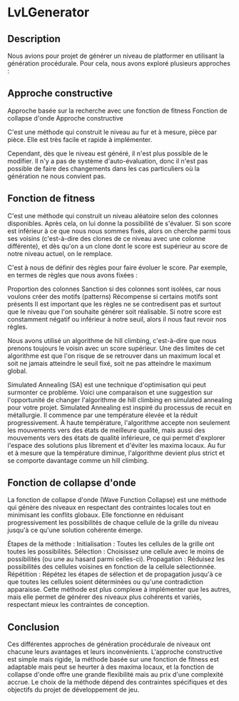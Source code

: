 # LvLGenerator

## Description

Nous avions pour projet de générer un niveau de platformer en utilisant la génération procédurale. Pour cela, nous avons exploré plusieurs approches :

## Approche constructive
Approche basée sur la recherche avec une fonction de fitness
Fonction de collapse d'onde
Approche constructive

C'est une méthode qui construit le niveau au fur et à mesure, pièce par pièce. Elle est très facile et rapide à implémenter.

Cependant, dès que le niveau est généré, il n'est plus possible de le modifier. Il n'y a pas de système d'auto-évaluation, donc il n'est pas possible de faire des changements dans les cas particuliers où la génération ne nous convient pas.

## Fonction de fitness

C'est une méthode qui construit un niveau aléatoire selon des colonnes disponibles. Après cela, on lui donne la possibilité de s'évaluer. Si son score est inférieur à ce que nous nous sommes fixés, alors on cherche parmi tous ses voisins (c'est-à-dire des clones de ce niveau avec une colonne différente), et dès qu'on a un clone dont le score est supérieur au score de notre niveau actuel, on le remplace.

C'est à nous de définir des règles pour faire évoluer le score. Par exemple, en termes de règles que nous avons fixées :

Proportion des colonnes
Sanction si des colonnes sont isolées, car nous voulons créer des motifs (patterns)
Récompense si certains motifs sont présents
Il est important que les règles ne se contredisent pas et surtout que le niveau que l'on souhaite générer soit réalisable. Si notre score est constamment négatif ou inférieur à notre seuil, alors il nous faut revoir nos règles.

Nous avons utilisé un algorithme de hill climbing, c'est-à-dire que nous prenons toujours le voisin avec un score supérieur. Une des limites de cet algorithme est que l'on risque de se retrouver dans un maximum local et soit ne jamais atteindre le seuil fixé, soit ne pas atteindre le maximum global.

Simulated Annealing (SA) est une technique d'optimisation qui peut surmonter ce problème. Voici une comparaison et une suggestion sur l'opportunité de changer l'algorithme de hill climbing en simulated annealing pour votre projet.
Simulated Annealing est inspiré du processus de recuit en métallurgie. Il commence par une température élevée et la réduit progressivement. À haute température, l'algorithme accepte non seulement les mouvements vers des états de meilleure qualité, mais aussi des mouvements vers des états de qualité inférieure, ce qui permet d'explorer l'espace des solutions plus librement et d'éviter les maxima locaux. Au fur et à mesure que la température diminue, l'algorithme devient plus strict et se comporte davantage comme un hill climbing.

## Fonction de collapse d'onde

La fonction de collapse d'onde (Wave Function Collapse) est une méthode qui génère des niveaux en respectant des contraintes locales tout en minimisant les conflits globaux. Elle fonctionne en réduisant progressivement les possibilités de chaque cellule de la grille du niveau jusqu'à ce qu'une solution cohérente émerge.

Étapes de la méthode :
Initialisation : Toutes les cellules de la grille ont toutes les possibilités.
Sélection : Choisissez une cellule avec le moins de possibilités (ou une au hasard parmi celles-ci).
Propagation : Réduisez les possibilités des cellules voisines en fonction de la cellule sélectionnée.
Répétition : Répétez les étapes de sélection et de propagation jusqu'à ce que toutes les cellules soient déterminées ou qu'une contradiction apparaisse.
Cette méthode est plus complexe à implémenter que les autres, mais elle permet de générer des niveaux plus cohérents et variés, respectant mieux les contraintes de conception.

## Conclusion

Ces différentes approches de génération procédurale de niveaux ont chacune leurs avantages et leurs inconvénients. L'approche constructive est simple mais rigide, la méthode basée sur une fonction de fitness est adaptable mais peut se heurter à des maxima locaux, et la fonction de collapse d'onde offre une grande flexibilité mais au prix d'une complexité accrue. Le choix de la méthode dépend des contraintes spécifiques et des objectifs du projet de développement de jeu.
